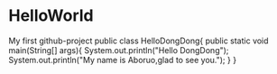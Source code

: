# HelloWorld
My first github-project
public class HelloDongDong{
  public static void main(String[] args){
    System.out.println("Hello DongDong");
    System.out.println("My name is Aboruo,glad to see you.");
  }
}
